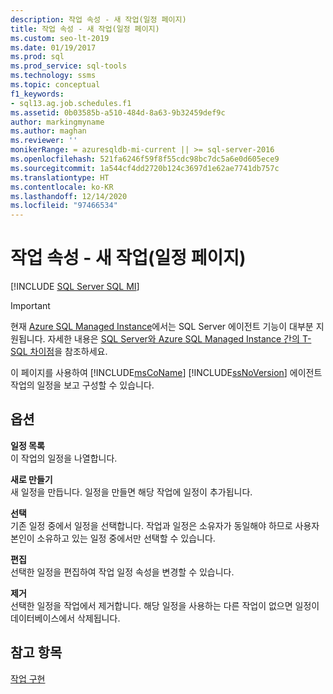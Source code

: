 ```yaml
---
description: 작업 속성 - 새 작업(일정 페이지)
title: 작업 속성 - 새 작업(일정 페이지)
ms.custom: seo-lt-2019
ms.date: 01/19/2017
ms.prod: sql
ms.prod_service: sql-tools
ms.technology: ssms
ms.topic: conceptual
f1_keywords:
- sql13.ag.job.schedules.f1
ms.assetid: 0b03585b-a510-484d-8a63-9b32459def9c
author: markingmyname
ms.author: maghan
ms.reviewer: ''
monikerRange: = azuresqldb-mi-current || >= sql-server-2016
ms.openlocfilehash: 521fa6246f59f8f55cdc98bc7dc5a6e0d605ece9
ms.sourcegitcommit: 1a544cf4dd2720b124c3697d1e62ae7741db757c
ms.translationtype: HT
ms.contentlocale: ko-KR
ms.lasthandoff: 12/14/2020
ms.locfileid: "97466534"
---
```

# <a name="job-properties---new-job-schedules-page"></a>작업 속성 - 새 작업(일정 페이지)
[!INCLUDE [SQL Server SQL MI](../../includes/applies-to-version/sql-asdbmi.md)]

> [!IMPORTANT]  
> 현재 [Azure SQL Managed Instance](/azure/sql-database/sql-database-managed-instance)에서는 SQL Server 에이전트 기능이 대부분 지원됩니다. 자세한 내용은 [SQL Server와 Azure SQL Managed Instance 간의 T-SQL 차이점](/azure/sql-database/sql-database-managed-instance-transact-sql-information#sql-server-agent)을 참조하세요.

이 페이지를 사용하여 [!INCLUDE[msCoName](../../includes/msconame_md.md)] [!INCLUDE[ssNoVersion](../../includes/ssnoversion-md.md)] 에이전트 작업의 일정을 보고 구성할 수 있습니다.  
  
## <a name="options"></a>옵션  
**일정 목록**  
이 작업의 일정을 나열합니다.  
  
**새로 만들기**  
새 일정을 만듭니다. 일정을 만들면 해당 작업에 일정이 추가됩니다.  
  
**선택**  
기존 일정 중에서 일정을 선택합니다. 작업과 일정은 소유자가 동일해야 하므로 사용자 본인이 소유하고 있는 일정 중에서만 선택할 수 있습니다.  
  
**편집**  
선택한 일정을 편집하여 작업 일정 속성을 변경할 수 있습니다.  
  
**제거**  
선택한 일정을 작업에서 제거합니다. 해당 일정을 사용하는 다른 작업이 없으면 일정이 데이터베이스에서 삭제됩니다.  
  
## <a name="see-also"></a>참고 항목  
[작업 구현](../../ssms/agent/implement-jobs.md)  
